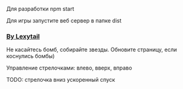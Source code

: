 Для разработки npm start

Для игры запустите веб сервер в папке dist

<h3><a href="https://vk.com/lexytail">By Lexytail</a></h3>
<p>Не касайтесь бомб, собирайте звезды. Обновите страницу, если коснулись бомбы)</p>
<p>Управление стрелочками: влево, вверх, вправо</p>

<p> TODO: стрелочка вниз ускоренный спуск </p>


